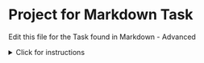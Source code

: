 # Project for Markdown Task

Edit this file for the Task found in Markdown - Advanced

<details>
<summary>Click for instructions</summary>
  
  <ol>
  <li>Install python3 (https://www.python.org/downloads/)</li>
  <li>Install pip3 - using the command sudo apt install python-pip</li>
  <li>Pip install virtualenv with the command pip3 install virtualenv</li>
  <li>Create their virtual environment - virtualenv venv</li>
  <li>And make sure they are working inside of it - source venv/bin/activate</li>
  <li>Install the pip dependencies file, using pip3 install -r pip_dependencies.txt</li>
  <li>Run the python program - python3 pass_gen.py</li>
  </ol>
</details>

